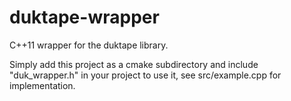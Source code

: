 # duktape-wrapper
C++11 wrapper for the duktape library.

Simply add this project as a cmake subdirectory and include "duk_wrapper.h" in your project to use it, see src/example.cpp for implementation.
